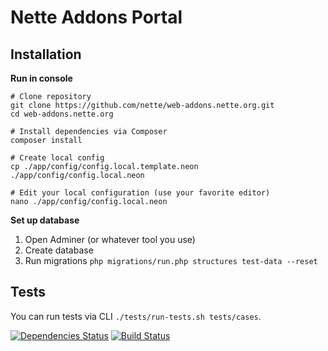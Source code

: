 Nette Addons Portal
===================


Installation
------------

**Run in console**

```
# Clone repository
git clone https://github.com/nette/web-addons.nette.org.git
cd web-addons.nette.org

# Install dependencies via Composer
composer install

# Create local config
cp ./app/config/config.local.template.neon ./app/config/config.local.neon

# Edit your local configuration (use your favorite editor)
nano ./app/config/config.local.neon
```

**Set up database**

1. Open Adminer (or whatever tool you use)
2. Create database
3. Run migrations `php migrations/run.php structures test-data --reset`


Tests
-----
You can run tests via CLI `./tests/run-tests.sh tests/cases`.

[![Dependencies Status](https://www.versioneye.com/user/projects/5356938ffe0d078a76000257/badge.png)](https://www.versioneye.com/user/projects/5356938ffe0d078a76000257)
[![Build Status](https://travis-ci.org/nette/web-addons.nette.org.png?branch=master)](https://travis-ci.org/nette/web-addons.nette.org)
